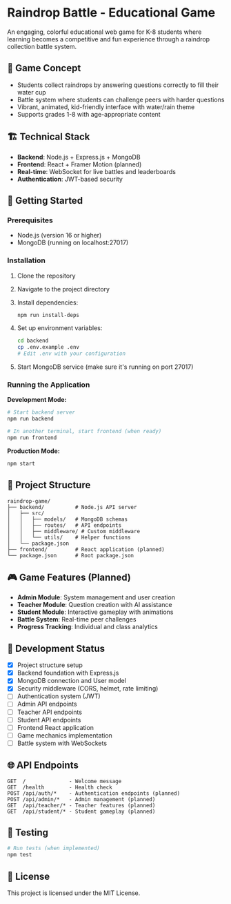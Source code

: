 # Raindrop Battle - Educational Game

An engaging, colorful educational web game for K-8 students where learning becomes a competitive and fun experience through a raindrop collection battle system.

## 🎯 Game Concept
- Students collect raindrops by answering questions correctly to fill their water cup
- Battle system where students can challenge peers with harder questions  
- Vibrant, animated, kid-friendly interface with water/rain theme
- Supports grades 1-8 with age-appropriate content

## 🏗️ Technical Stack
- **Backend**: Node.js + Express.js + MongoDB
- **Frontend**: React + Framer Motion (planned)
- **Real-time**: WebSocket for live battles and leaderboards
- **Authentication**: JWT-based security

## 🚀 Getting Started

### Prerequisites
- Node.js (version 16 or higher)
- MongoDB (running on localhost:27017)

### Installation

1. Clone the repository
2. Navigate to the project directory
3. Install dependencies:
   ```bash
   npm run install-deps
   ```

4. Set up environment variables:
   ```bash
   cd backend
   cp .env.example .env
   # Edit .env with your configuration
   ```

5. Start MongoDB service (make sure it's running on port 27017)

### Running the Application

**Development Mode:**
```bash
# Start backend server
npm run backend

# In another terminal, start frontend (when ready)
npm run frontend
```

**Production Mode:**
```bash
npm start
```

## 📁 Project Structure
```
raindrop-game/
├── backend/          # Node.js API server
│   ├── src/
│   │   ├── models/   # MongoDB schemas
│   │   ├── routes/   # API endpoints
│   │   ├── middleware/ # Custom middleware
│   │   └── utils/    # Helper functions
│   └── package.json
├── frontend/         # React application (planned)
└── package.json      # Root package.json
```

## 🎮 Game Features (Planned)
- **Admin Module**: System management and user creation
- **Teacher Module**: Question creation with AI assistance
- **Student Module**: Interactive gameplay with animations
- **Battle System**: Real-time peer challenges
- **Progress Tracking**: Individual and class analytics

## 🔧 Development Status
- [x] Project structure setup
- [x] Backend foundation with Express.js
- [x] MongoDB connection and User model
- [x] Security middleware (CORS, helmet, rate limiting)
- [ ] Authentication system (JWT)
- [ ] Admin API endpoints
- [ ] Teacher API endpoints
- [ ] Student API endpoints
- [ ] Frontend React application
- [ ] Game mechanics implementation
- [ ] Battle system with WebSockets

## 🌐 API Endpoints
```
GET  /              - Welcome message
GET  /health        - Health check
POST /api/auth/*    - Authentication endpoints (planned)
POST /api/admin/*   - Admin management (planned)
GET  /api/teacher/* - Teacher features (planned)
GET  /api/student/* - Student gameplay (planned)
```

## 🧪 Testing
```bash
# Run tests (when implemented)
npm test
```

## 📝 License
This project is licensed under the MIT License.
